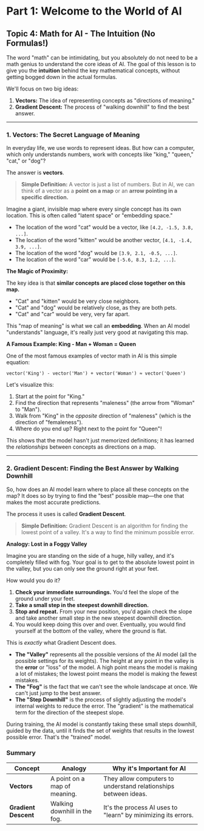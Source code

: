 # Part 1: Welcome to the World of AI
## Topic 4: Math for AI - The Intuition (No Formulas!)

The word "math" can be intimidating, but you absolutely do not need to be a math genius to understand the core ideas of AI. The goal of this lesson is to give you the **intuition** behind the key mathematical concepts, without getting bogged down in the actual formulas.

We'll focus on two big ideas:
1.  **Vectors:** The idea of representing concepts as "directions of meaning."
2.  **Gradient Descent:** The process of "walking downhill" to find the best answer.

---

### 1. Vectors: The Secret Language of Meaning

In everyday life, we use words to represent ideas. But how can a computer, which only understands numbers, work with concepts like "king," "queen," "cat," or "dog"?

The answer is **vectors**.

> **Simple Definition:** A vector is just a list of numbers. But in AI, we can think of a vector as a **point on a map** or an **arrow pointing in a specific direction.**

Imagine a giant, invisible map where every single concept has its own location. This is often called "latent space" or "embedding space."

*   The location of the word "cat" would be a vector, like `[4.2, -1.5, 3.8, ...]`.
*   The location of the word "kitten" would be another vector, `[4.1, -1.4, 3.9, ...]`.
*   The location of the word "dog" would be `[3.9, 2.1, -0.5, ...]`.
*   The location of the word "car" would be `[-5.6, 8.3, 1.2, ...]`.

**The Magic of Proximity:**

The key idea is that **similar concepts are placed close together on this map.**
*   "Cat" and "kitten" would be very close neighbors.
*   "Cat" and "dog" would be relatively close, as they are both pets.
*   "Cat" and "car" would be very, very far apart.

This "map of meaning" is what we call an **embedding**. When an AI model "understands" language, it's really just very good at navigating this map.

**A Famous Example: King - Man + Woman = Queen**

One of the most famous examples of vector math in AI is this simple equation:

`vector('King') - vector('Man') + vector('Woman') ≈ vector('Queen')`

Let's visualize this:
1.  Start at the point for "King."
2.  Find the direction that represents "maleness" (the arrow from "Woman" to "Man").
3.  Walk from "King" in the *opposite* direction of "maleness" (which is the direction of "femaleness").
4.  Where do you end up? Right next to the point for "Queen"!

This shows that the model hasn't just memorized definitions; it has learned the *relationships* between concepts as directions on a map.

---

### 2. Gradient Descent: Finding the Best Answer by Walking Downhill

So, how does an AI model learn where to place all these concepts on the map? It does so by trying to find the "best" possible map—the one that makes the most accurate predictions.

The process it uses is called **Gradient Descent**.

> **Simple Definition:** Gradient Descent is an algorithm for finding the lowest point of a valley. It's a way to find the minimum possible error.

**Analogy: Lost in a Foggy Valley**

Imagine you are standing on the side of a huge, hilly valley, and it's completely filled with fog. Your goal is to get to the absolute lowest point in the valley, but you can only see the ground right at your feet.

How would you do it?
1.  **Check your immediate surroundings.** You'd feel the slope of the ground under your feet.
2.  **Take a small step in the steepest downhill direction.**
3.  **Stop and repeat.** From your new position, you'd again check the slope and take another small step in the new steepest downhill direction.
4.  You would keep doing this over and over. Eventually, you would find yourself at the bottom of the valley, where the ground is flat.

This is *exactly* what Gradient Descent does.

*   **The "Valley"** represents all the possible versions of the AI model (all the possible settings for its weights). The height at any point in the valley is the **error** or "loss" of the model. A high point means the model is making a lot of mistakes; the lowest point means the model is making the fewest mistakes.
*   **The "Fog"** is the fact that we can't see the whole landscape at once. We can't just jump to the best answer.
*   **The "Step Downhill"** is the process of slightly adjusting the model's internal weights to reduce the error. The "gradient" is the mathematical term for the direction of the steepest slope.

During training, the AI model is constantly taking these small steps downhill, guided by the data, until it finds the set of weights that results in the lowest possible error. That's the "trained" model.

### Summary

| Concept           | Analogy                     | Why it's Important for AI                                     |
| ----------------- | --------------------------- | ------------------------------------------------------------- |
| **Vectors**       | A point on a map of meaning. | They allow computers to understand relationships between ideas. |
| **Gradient Descent** | Walking downhill in the fog. | It's the process AI uses to "learn" by minimizing its errors. |
